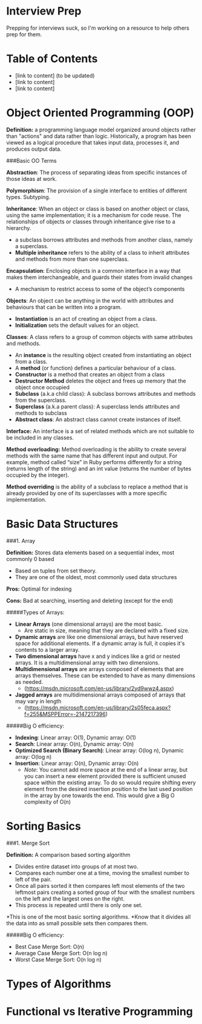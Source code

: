 # Interview Prep

Prepping for interviews suck, so I'm working on a resource to help others prep for them.

# Table of Contents
* [link to content] (to be updated)
* [link to content]
* [link to content]

# Object Oriented Programming (OOP)

**Definition:** a programming language model organized around objects rather than "actions" and data rather than logic. Historically, a program has been viewed as a logical procedure that takes input data, processes it, and produces output data.

###Basic OO Terms

**Abstraction**: The process of separating ideas from specific instances of those ideas at work.

**Polymorphism**: The provision of a single interface to entities of different types. Subtyping.

**Inheritance**: When an object or class is based on another object or class, using the same implem­entation; it is a mechanism for code reuse. The relationships of objects or classes through inheri­tance give rise to a hierarchy.
* a subclass borrows attributes and methods from another class, namely a superclass.
* **Multiple inheritance** refers to the ability of a class to inherit attributes and methods from more than one superclass.

**Encapsulation**: Enclosing objects in a common interface in a way that makes them interc­han­geable, and guards their states from invalid changes
* A mechanism to restrict access to some of the object’s components

**Objects**: An object can be anything in the world with attributes and behaviours that can be written into a program.
* **Instantiation** is an act of creating an object from a class.
* **Initialization** sets the default values for an object.

**Classes**: A class refers to a group of common objects with same attributes and methods.
* An **instance** is the resulting object created from instantiating an object from a class.
* A **method** (or function) defines a particular behaviour of a class.
* **Constructor** is a method that creates an object from a class
* **Destructor Method** deletes the object and frees up memory that the object once occupied
* **Subclass** (a.k.a child class): A subclass borrows attributes and methods from the superclass.
* **Superclass** (a.k.a parent class): A superclass lends attributes and methods to subclass
* **Abstract class**: An abstract class cannot create instances of itself.

**Interface:** An interface is a set of related methods which are not suitable to be included in any classes.

**Method overloading:** Method overloading is the ability to create several methods with the same name that has different input and output. For example, method called “size” in Ruby performs differently for a string (returns length of the string) and an int value (returns the number of bytes occupied by the integer).

**Method overriding** is the ability of a subclass to replace a method that is already provided by one of its superclasses with a more specific implementation.

# Basic Data Structures

###1. Array

**Definition:** Stores data elements based on a sequential index, most commonly 0 based
* Based on tuples from set theory.
* They are one of the oldest, most commonly used data structures

**Pros:** Optimal for indexing

**Cons:** Bad at searching, inserting and deleting (except for the end)

#####Types of Arrays:

* **Linear Arrays** (one dimensional arrays) are the most basic.
  * Are static in size, meaning that they are declared with a fixed size.
* **Dynamic arrays** are like one dimensional arrays, but have reserved space for additional elements.
If a dynamic array is full, it copies it's contents to a larger array.
* **Two dimensional arrays** have x and y indices like a grid or nested arrays. It is a multidimensional array with two dimensions.
* **Multidimensional arrays** are arrays composed of elements that are arrays themselves. These can be extended to have as many dimensions as needed. 
  * (https://msdn.microsoft.com/en-us/library/2yd9wwz4.aspx) 
* **Jagged arrays** are multidimensional arrays composed of arrays that may vary in length
  * (https://msdn.microsoft.com/en-us/library/2s05feca.aspx?f=255&MSPPError=-2147217396)

#####Big O efficiency:

* **Indexing**: Linear array: O(1), Dynamic array: O(1)
* **Search**: Linear array: O(n), Dynamic array: O(n)
* **Optimized Search (Binary Search)**: Linear array: O(log n), Dynamic array: O(log n)
* **Insertion**: Linear array: O(n), Dynamic array: O(n)
  * *Note*: You cannot add more space at the end of a linear array, but you can insert a new element provided there is sufficient unused space within the existing array. To do so would require shifting every element from the desired insertion position to the last used position in the array by one towards the end. This would give a Big O complexity of O(n)

# Sorting Basics

###1. Merge Sort

**Definition:** A comparison based sorting algorithm
* Divides entire dataset into groups of at most two.
* Compares each number one at a time, moving the smallest number to left of the pair.
* Once all pairs sorted it then compares left most elements of the two leftmost pairs creating a sorted group of four with the smallest numbers on the left and the largest ones on the right.
* This process is repeated until there is only one set.


*This is one of the most basic sorting algorithms.
*Know that it divides all the data into as small possible sets then compares them.

#####Big O efficiency:

* Best Case Merge Sort: O(n)
* Average Case Merge Sort: O(n log n)
* Worst Case Merge Sort: O(n log n)

# Types of Algorithms

# Functional vs Iterative Programming


